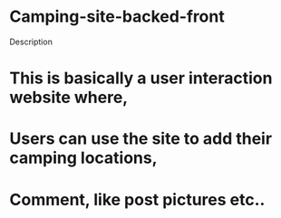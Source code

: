# Camping-site-backed-front

Description
# This is basically a user interaction website where,
# Users can use the site to add their camping locations,
# Comment, like post pictures etc..

